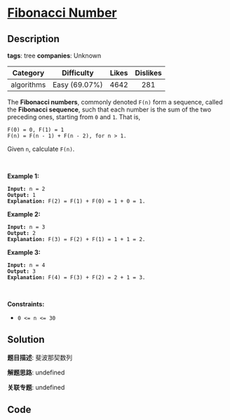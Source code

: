 # [Fibonacci Number](https://leetcode.com/problems/fibonacci-number/description/)

## Description

**tags**: tree
**companies**: Unknown

| Category | Difficulty | Likes | Dislikes |
| :------: | :--------: | :---: | :------: |
| algorithms | Easy (69.07%) | 4642 | 281 |

<p>The <b>Fibonacci numbers</b>, commonly denoted <code>F(n)</code> form a sequence, called the <b>Fibonacci sequence</b>, such that each number is the sum of the two preceding ones, starting from <code>0</code> and <code>1</code>. That is,</p>

<pre><code>F(0) = 0, F(1) = 1
F(n) = F(n - 1) + F(n - 2), for n &gt; 1.</code></pre>

<p>Given <code>n</code>, calculate <code>F(n)</code>.</p>

<p>&nbsp;</p>
<p><strong>Example 1:</strong></p>

<pre><code><strong>Input:</strong> n = 2
<strong>Output:</strong> 1
<strong>Explanation:</strong> F(2) = F(1) + F(0) = 1 + 0 = 1.</code></pre>

<p><strong>Example 2:</strong></p>

<pre><code><strong>Input:</strong> n = 3
<strong>Output:</strong> 2
<strong>Explanation:</strong> F(3) = F(2) + F(1) = 1 + 1 = 2.</code></pre>

<p><strong>Example 3:</strong></p>

<pre><code><strong>Input:</strong> n = 4
<strong>Output:</strong> 3
<strong>Explanation:</strong> F(4) = F(3) + F(2) = 2 + 1 = 3.</code></pre>

<p>&nbsp;</p>
<p><strong>Constraints:</strong></p>

<ul>
	<li><code>0 &lt;= n &lt;= 30</code></li>
</ul>



## Solution

**题目描述**: 斐波那契数列

**解题思路**: undefined

**关联专题**: undefined

## Code
